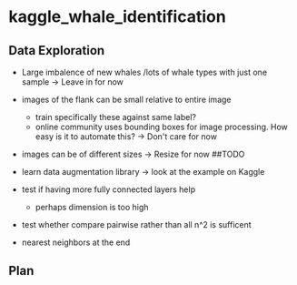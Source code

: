 # kaggle_whale_identification

## Data Exploration
* Large imbalence of new whales /lots of whale types with just one sample
    -> Leave in for now
* images of the flank can be small relative to entire image 
    * train specifically these against same label?
    * online community uses bounding boxes for image processing. How easy is it to automate this?
    -> Don't care for now

* images can be of different sizes
    -> Resize for now
##TODO
* learn data augmentation library -> look at the example on Kaggle

* test if having more fully connected layers help 
    * perhaps dimension is too high
* test whether compare pairwise rather than all n^2 is sufficent
    
* nearest neighbors at the end
## Plan
